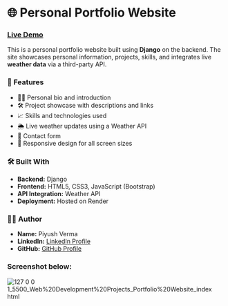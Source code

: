 # 🌐 Personal Portfolio Website

### [Live Demo](https://portfolio-website-4a8y.onrender.com/)

This is a personal portfolio website built using **Django** on the backend. The site showcases personal information, projects, skills, and integrates live **weather data** via a third-party API.

### 📌 Features
* 🧑‍💻 Personal bio and introduction
* 🛠️ Project showcase with descriptions and links
* 📈 Skills and technologies used
* 🌦️ Live weather updates using a Weather API
* 📩 Contact form
* 📱 Responsive design for all screen sizes

### 🛠️ Built With
* **Backend:** Django
* **Frontend:** HTML5, CSS3, JavaScript (Bootstrap)
* **API Integration:** Weather API
* **Deployment:** Hosted on Render

### 👨‍💻 Author
* **Name:** Piyush Verma
* **LinkedIn:** [LinkedIn Profile](https://www.linkedin.com/in/piyush-verma-/)
* **GitHub:** [GitHub Profile](https://github.com/piyushverma2001)

### Screenshot below:
![127 0 0 1_5500_Web%20Development%20Projects_Portfolio%20Website_index html](https://github.com/piyushverma2001/Portfolio_Website/assets/76246211/e5de2041-f405-49a2-8aab-2275efb7e995)
